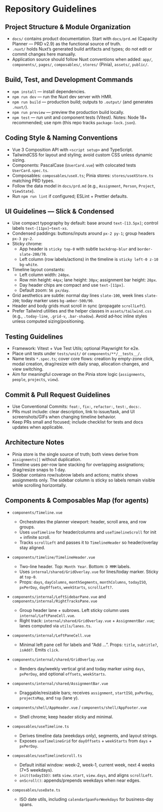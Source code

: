 # Repository Guidelines

## Project Structure & Module Organization
- `docs/` contains product documentation. Start with `docs/prd.md` (Capacity Planner — PRD v2.9) as the functional source of truth.
- `.nuxt/` holds Nuxt’s generated build artifacts and types; do not edit or commit changes here manually.
- Application source should follow Nuxt conventions when added: `app/`, `components/`, `pages/`, `composables/`, `stores/` (Pinia), `assets/`, `public/`.

## Build, Test, and Development Commands
- `npm install` — install dependencies.
- `npm run dev` — run the Nuxt dev server with HMR.
- `npm run build` — production build; outputs to `.output/` (and generates `.nuxt/`).
- `npm run preview` — preview the production build locally.
- `npm test` — run unit and component tests (Vitest).
Notes: Node 18+ recommended; use npm (this repo tracks `package-lock.json`).

## Coding Style & Naming Conventions
- Vue 3 Composition API with `<script setup>` and TypeScript.
- TailwindCSS for layout and styling; avoid custom CSS unless dynamic sizing.
- Components: PascalCase (`UserCard.vue`) with colocated tests `UserCard.spec.ts`.
- Composables: `composables/useX.ts`; Pinia stores: `stores/useXStore.ts` matching PRD types.
- Follow the data model in `docs/prd.md` (e.g., `Assignment`, `Person`, `Project`, `ViewState`).
- Run `npm run lint` if configured; ESLint + Prettier defaults.

## UI Guidelines — Slick & Condensed
- Use compact typography by default: base around `text-[13.5px]`; control labels `text-[11px]`–`text-xs`.
- Condensed paddings: buttons/inputs around `px-2 py-1`; group headers `px-3 py-2`.
- Sticky chrome:
  - App header is `sticky top-0` with subtle `backdrop-blur` and `border-slate-200/70`.
  - Left column (row labels/actions) in the timeline is `sticky left-0 z-10 bg-white`.
 - Timeline layout constants:
   - Left column width: `240px`.
   - Row min height: `44px`; lane height: `30px`; assignment bar height: `28px`.
   - Day header chips are compact and use `text-[11px]`.
   - Default zoom: `56 px/day`.
 - Grid aesthetics are subtle: normal day lines `slate-100`, week lines `slate-200`; today marker uses `bg-amber-500/90`.
 - Header and body grids must scroll in sync (propagate `scrollLeft`).
 - Prefer Tailwind utilities and the helper classes in `assets/tailwind.css` (e.g., `.today-line`, `.grid-v`, `.bar-shadow`). Avoid ad‑hoc inline styles unless computed sizing/positioning.

## Testing Guidelines
- Framework: Vitest + Vue Test Utils; optional Playwright for e2e.
- Place unit tests under `tests/unit/` or `components/**/__tests__/`.
- Name tests `*.spec.ts`; cover core flows: creation by empty-zone click, modal creation, drag/resize with daily snap, allocation changes, and view switching.
- Aim for meaningful coverage on the Pinia store logic (`assignments`, `people`, `projects`, `view`).

## Commit & Pull Request Guidelines
- Use Conventional Commits: `feat:`, `fix:`, `refactor:`, `test:`, `docs:`.
- PRs must include: clear description, link to issue/task, and UI screenshots/GIFs when changing timeline behavior.
- Keep PRs small and focused; include checklist for tests and docs updates when applicable.

## Architecture Notes
- Pinia store is the single source of truth; both views derive from `assignments[]` without duplication.
- Timeline uses per-row lane stacking for overlapping assignations; drag/resize snaps to 1 day.
- Sidebar contains row/subrow labels and actions; matrix shows assignments only. The sidebar column is sticky so labels remain visible while scrolling horizontally.

## Components & Composables Map (for agents)

- `components/Timeline.vue`
  - Orchestrates the planner viewport: header, scroll area, and row groups.
  - Uses `useTimeline` for header/columns and `useTimelineScroll` for init + infinite scroll.
  - Tracks `scrollLeft` and passes it to `TimelineHeader` so header/overlay stay aligned.

- `components/timeline/TimelineHeader.vue`
  - Two-line header. Top: `Month Year`. Bottom: `D MMM` labels.
  - Uses `internal/shared/GridOverlay.vue` for lines/today marker. Sticky at `top-0`.
  - Props: `days`, `dayColumns`, `monthSegments`, `monthColumns`, `todayISO`, `pxPerDay`, `dayOffsets`, `weekStarts`, `scrollLeft?`.

- `components/internal/LeftSidebarPane.vue` and `components/internal/RightTracksPane.vue`
  - Group header lane + subrows. Left sticky column uses `internal/LeftPaneCell.vue`.
  - Right track: `internal/shared/GridOverlay.vue` + `AssignmentBar.vue`; lanes computed via `utils/lanes.ts`.

- `components/internal/LeftPaneCell.vue`
  - Minimal left pane cell for labels and “Add …”. Props: `title`, `subtitle?`, `isAdd?`. Emits `click`.

- `components/internal/shared/GridOverlay.vue`
  - Renders day/weekly vertical grid and today marker using `days`, `pxPerDay`, and optional `offsets`, `weekStarts`.

- `components/internal/shared/AssignmentBar.vue`
  - Draggable/resizable bars; receives `assignment`, `startISO`, `pxPerDay`, `projectsMap`, and `top` (lane y).

- `components/shell/AppHeader.vue` / `components/shell/AppFooter.vue`
  - Shell chrome; keep header sticky and minimal.

- `composables/useTimeline.ts`
  - Derives timeline data (weekdays only), segments, and layout strings.
  - Exposes `useTimelineGrid` for `dayOffsets` + `weekStarts` from `days` + `pxPerDay`.

- `composables/useTimelineScroll.ts`
  - Default initial window: week-2, week-1, current week, next 4 weeks (7×5 weekdays).
  - `init(todayISO)`: sets `view.start`, `view.days`, and aligns `scrollLeft`.
  - `onScroll()`: appends/prepends weekdays when near edges.

- `composables/useDate.ts`
  - ISO date utils, including `calendarSpanForWeekdays` for business-day spans.
